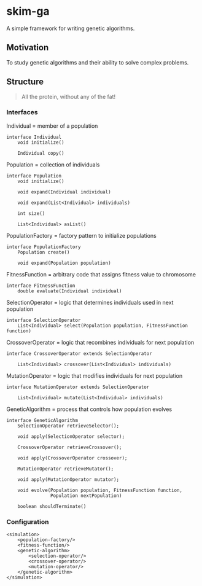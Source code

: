 skim-ga
=======

A simple framework for writing genetic algorithms.

Motivation
----------

To study genetic algorithms and their ability to solve complex problems.

Structure
---------

> All the protein, without any of the fat!

### Interfaces

Individual = member of a population

    interface Individual
        void initialize()

        Individual copy()

Population = collection of individuals

    interface Population
        void initialize()

        void expand(Individual individual)

        void expand(List<Individual> individuals)

        int size()

        List<Individual> asList()

PopulationFactory = factory pattern to initialize populations

    interface PopulationFactory
        Population create()

        void expand(Population population)

FitnessFunction = arbitrary code that assigns fitness value to chromosome

    interface FitnessFunction
        double evaluate(Individual individual)

SelectionOperator = logic that determines individuals used in next population

    interface SelectionOperator
        List<Individual> select(Population population, FitnessFunction function)

CrossoverOperator = logic that recombines individuals for next population

    interface CrossoverOperator extends SelectionOperator

        List<Individual> crossover(List<Individual> individuals)

MutationOperator = logic that modifies individuals for next population

    interface MutationOperator extends SelectionOperator

        List<Individual> mutate(List<Individual> individuals)

GeneticAlgorithm = process that controls how population evolves

    interface GeneticAlgorithm
        SelectionOperator retrieveSelector();

        void apply(SelectionOperator selector);

        CrossoverOperator retrieveCrossover();

        void apply(CrossoverOperator crossover);

        MutationOperator retrieveMutator();

        void apply(MutationOperator mutator);

        void evolve(Population population, FitnessFunction function,
                    Population nextPopulation)

        boolean shouldTerminate()

### Configuration

    <simulation>
        <population-factory/>
        <fitness-function/>
        <genetic-algorithm>
            <selection-operator/>
            <crossover-operator/>
            <mutation-operator/>      
        </genetic-algorithm>
    </simulation>
